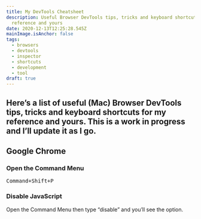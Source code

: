 ```yaml
---
title: My DevTools Cheatsheet
description: Useful Browser DevTools tips, tricks and keyboard shortcuts for my
  reference and yours
date: 2020-12-13T12:25:28.545Z
mainImage.isAnchor: false
tags:
  - browsers
  - devtools
  - inspector
  - shortcuts
  - development
  - tool
draft: true
---
```

Here’s a list of useful (Mac) Browser DevTools tips, tricks and keyboard shortcuts for my reference and yours. This is a work in progress and I’ll update it as I go.
---

## Google Chrome

### Open the Command Menu

<kbd>Command+Shift+P</kbd>

### Disable JavaScript

Open the Command Menu then type “disable” and you’ll see the option.

